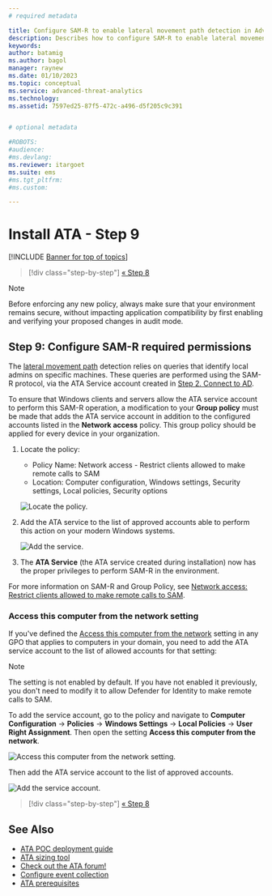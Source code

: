 ```yaml
---
# required metadata

title: Configure SAM-R to enable lateral movement path detection in Advanced Threat Analytics
description: Describes how to configure SAM-R to enable lateral movement path detection in Advanced Threat Analytics (ATA)
keywords:
author: batamig
ms.author: bagol
manager: raynew
ms.date: 01/10/2023
ms.topic: conceptual
ms.service: advanced-threat-analytics
ms.technology:
ms.assetid: 7597ed25-87f5-472c-a496-d5f205c9c391


# optional metadata

#ROBOTS:
#audience:
#ms.devlang:
ms.reviewer: itargoet
ms.suite: ems
#ms.tgt_pltfrm:
#ms.custom:

---
```


# Install ATA - Step 9

[!INCLUDE [Banner for top of topics](includes/banner.md)]

> [!div class="step-by-step"]
> [« Step 8](install-ata-step7.md)

> [!NOTE]
> Before enforcing any new policy, always make sure that your environment remains secure, without impacting application compatibility by first enabling and verifying your proposed changes in audit mode.

## Step 9: Configure SAM-R required permissions

The [lateral movement path](use-case-lateral-movement-path.md) detection relies on queries that identify local admins on specific machines. These queries are performed using the SAM-R protocol, via the ATA Service account created in [Step 2. Connect to AD](install-ata-step2.md).

To ensure that Windows clients and servers allow the ATA service account to perform this SAM-R operation, a modification to your **Group policy** must be made that adds the ATA service account in addition to the configured accounts listed in the **Network access** policy. This group policy should be applied for every device in your organization.

1. Locate the policy:

   - Policy Name: Network access - Restrict clients allowed to make remote calls to SAM
   - Location: Computer configuration, Windows settings, Security settings, Local policies, Security options
  
    ![Locate the policy.](media/samr-policy-location.png)

1. Add the ATA service to the list of approved accounts able to perform this action on your modern Windows systems.

    ![Add the service.](media/samr-add-service.png)

1. The **ATA Service** (the ATA service created during installation) now has the proper privileges to perform SAM-R in the environment.

 For more information on SAM-R and Group Policy, see [Network access: Restrict clients allowed to make remote calls to SAM](/windows/security/threat-protection/security-policy-settings/network-access-restrict-clients-allowed-to-make-remote-sam-calls).

### Access this computer from the network setting

If you've defined the [Access this computer from the network](/windows/security/threat-protection/security-policy-settings/access-this-computer-from-the-network) setting in any GPO that applies to computers in your domain, you need to add the ATA service account to the list of allowed accounts for that setting:

>[!NOTE]
>The setting is not enabled by default. If you have not enabled it previously, you don't need to modify it to allow Defender for Identity to make remote calls to SAM.

To add the service account, go to the policy and navigate to **Computer Configuration** -> **Policies** -> **Windows Settings** -> **Local Policies** -> **User Right Assignment**. Then open the setting **Access this computer from the network**.

![Access this computer from the network setting.](media/access-computer-from-network.png)

Then add the ATA service account to the list of approved accounts.

![Add the service account.](media/add-service-account.png)

> [!div class="step-by-step"]
> [« Step 8](install-ata-step7.md)

## See Also

- [ATA POC deployment guide](/samples/browse/?redirectedfrom=TechNet-Gallery)
- [ATA sizing tool](https://aka.ms/atasizingtool)
- [Check out the ATA forum!](https://social.technet.microsoft.com/Forums/security/home?forum=mata)
- [Configure event collection](configure-event-collection.md)
- [ATA prerequisites](ata-prerequisites.md)
